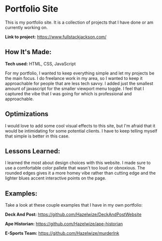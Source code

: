# Portfolio Site
This is my portfolio site. It is a collection of projects that I have done or am currently working on.

**Link to project:** https://www.fullstackjackson.com/

## How It's Made:

**Tech used:** HTML, CSS, JavaScript

For my portfolio, I wanted to keep everything simple and let my projects be the main focus. I do freelance work in my area, so I wanted to keep it approachable for people that are less tech savvy. I added just the smallest amount of javascript for the smaller viewport menu toggle. I feel that I captured the vibe that I was going for which is professional and approachable.

## Optimizations

I would love to add some cool visual effects to this site, but I'm afraid that it would be intimidating for some potential clients. I have to keep telling myself that simple is better in this case.
## Lessons Learned:

I learned the most about design choices with this website. I made sure to use a comfortable color pallete that wasn't too loud or obnoxious. The rounded edges gives it a more homey vibe rather than cutting edge and the lighter blues accent interactive points on the page. 
## Examples:

Take a look at these couple examples that I have in my own portfolio:

**Deck And Post:** https://github.com/Hazelwize/DeckAndPostWebsite

**Ape Historian:** https://github.com/Hazelwize/ape-historian

**E-Sports Team:** https://github.com/Hazelwize/murderInk



